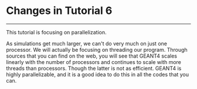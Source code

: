# Changes in Tutorial 6
------------------------
This tutorial is focusing on parallelization.

As simulations get much larger, we can't do very much on just one processor. We will actually be focusing on threading
our program. Through sources that you can find on the web, you will see that GEANT4 scales linearly with the number of processors
and continues to scale with more threads than processors. Though the latter is not as efficient. GEANT4 is highly parallelizable, 
and it is a good idea to do this in all the codes that you can.
